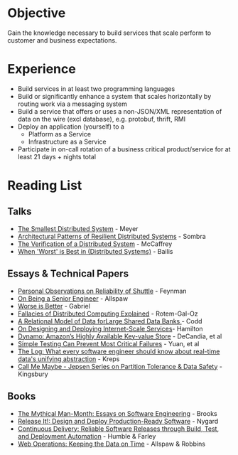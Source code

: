 # Objective #

Gain the knowledge necessary to build services that scale perform to customer and business expectations.

# Experience #

* Build services in at least two programming languages
* Build or significantly enhance a system that scales horizontally by routing work via a messaging system
* Build a service that offers or uses a non-JSON/XML representation of data on the wire (excl database), e.g. protobuf, thrift, RMI
* Deploy an application (yourself) to a
    * Platform as a Service
    * Infrastructure as a Service
* Participate in on-call rotation of a business critical product/service for at least 21 days + nights total


# Reading List #

## Talks ##

* [The Smallest Distributed System](https://www.youtube.com/watch?v=ZFBvvUlqQ6w) - Meyer
* [Architectural Patterns of Resilient Distributed Systems](https://www.youtube.com/watch?v=ohvPnJYUW1E) - Sombra
* [The Verification of a Distributed System](https://www.youtube.com/watch?v=kDh5BrqiGhI) - McCaffrey
* [When 'Worst' is Best in (Distributed Systems)](https://www.youtube.com/watch?v=ZGIAypUUwoQ) - Bailis

## Essays & Technical Papers ##

* [Personal Observations on Reliability of Shuttle](https://history.nasa.gov/rogersrep/v2appf.htm) - Feynman
* [On Being a Senior Engineer](http://www.kitchensoap.com/2012/10/25/on-being-a-senior-engineer/) - Allspaw
* [Worse is Better](https://www.dreamsongs.com/WorseIsBetter.html) - Gabriel
* [Fallacies of Distributed Computing Explained](https://pages.cs.wisc.edu/~zuyu/files/fallacies.pdf) - Rotem-Gal-Oz
* [A Relational Model of Data forLarge Shared Data Banks ](https://www.seas.upenn.edu/~zives/03f/cis550/codd.pdf) - Codd
* [On Designing and Deploying Internet-Scale Services](http://mvdirona.com/jrh/talksAndPapers/JamesRH_Lisa.pdf)- Hamilton
* [Dynamo: Amazon’s Highly Available Key-value Store](http://www.read.seas.harvard.edu/~kohler/class/cs239-w08/decandia07dynamo.pdf) - DeCandia, et al
* [Simple Testing Can Prevent Most Critical Failures](https://www.usenix.org/system/files/conference/osdi14/osdi14-paper-yuan.pdf) - Yuan, et al
* [The Log: What every software engineer should know about real-time data's unifying abstraction](https://engineering.linkedin.com/distributed-systems/log-what-every-software-engineer-should-know-about-real-time-datas-unifying) - Kreps
* [Call Me Maybe - Jepsen Series on Partition Tolerance & Data Safety](https://aphyr.com/posts/281-jepsen-on-the-perils-of-network-partitions) - Kingsbury

## Books ##

* [The Mythical Man-Month: Essays on Software Engineering](https://www.amazon.com/Mythical-Man-Month-Software-Engineering-Anniversary/dp/0201835959/) - Brooks
* [Release It!: Design and Deploy Production-Ready Software](https://www.amazon.com/Release-Production-Ready-Software-Pragmatic-Programmers/dp/0978739213/) - Nygard
* [Continuous Delivery: Reliable Software Releases through Build, Test, and Deployment Automation](https://www.amazon.com/Continuous-Delivery-Deployment-Automation-Addison-Wesley/dp/0321601912/) - Humble & Farley
* [Web Operations: Keeping the Data on Time](https://www.amazon.com/Web-Operations-Keeping-Data-Time/dp/1449377440/) - Allspaw & Robbins

